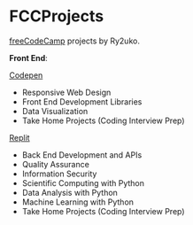 # FCCProjects
[freeCodeCamp](https://www.freecodecamp.org/ry2uko) projects by Ry2uko. 

**Front End**:

[Codepen](https://codepen.io/collection/kNNkPK)

- Responsive Web Design
- Front End Development Libraries
- Data Visualization
- Take Home Projects (Coding Interview Prep)

[Replit](https://replit.com/@Ry2uko)
- Back End Development and APIs
- Quality Assurance
- Information Security
- Scientific Computing with Python
- Data Analysis with Python
- Machine Learning with Python
- Take Home Projects (Coding Interview Prep)
